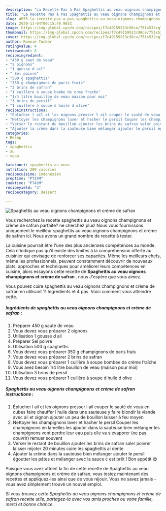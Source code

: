 ```yaml
---
description: "La Recette Pas à Pas Spaghettis au veau oignons champignons et crème de safran"
title: "La Recette Pas à Pas Spaghettis au veau oignons champignons et crème de safran"
slug: 4655-la-recette-pas-a-pas-spaghettis-au-veau-oignons-champignons-et-creme-de-safran
date: 2020-11-04T00:15:49.965Z
image: https://img-global.cpcdn.com/recipes/f7c49159913c98ce/751x532cq70/spaghettis-au-veau-oignons-champignons-et-creme-de-safran-photo-principale-de-la-recette.jpg
thumbnail: https://img-global.cpcdn.com/recipes/f7c49159913c98ce/751x532cq70/spaghettis-au-veau-oignons-champignons-et-creme-de-safran-photo-principale-de-la-recette.jpg
cover: https://img-global.cpcdn.com/recipes/f7c49159913c98ce/751x532cq70/spaghettis-au-veau-oignons-champignons-et-creme-de-safran-photo-principale-de-la-recette.jpg
author: Ronnie Tucker
ratingvalue: 4
reviewcount: 8
recipeingredient:
- "450 g saut de veau"
- "2 oignons"
- "1 gousse d ail"
- " Sel poivre"
- "500 g spaghettis"
- "350 g champignons de paris frais"
- "2 brins de safran"
- "1 cuillère à soupe bombe de crme frache"
- "1/4 litre bouillon de veau maison pour moi"
- "3 brins de persil"
- "1 cuillère à soupe d huile d olive"
recipeinstructions:
- "Éplucher l ail et les oignons presser l ail couper le sauté de veau en cubes faire chauffer l huile dans une sauteuse y faire blondir la viande avec ail et oignon ajouter un peu de bouillon laisser à feu moyen"
- "Nettoyer les champignons laver et hacher le persil Couper les champignons en lamelles les ajouter dans la sauteuse bien mélanger les champignons vont perdre leur eau puis elle va s évaporer (ne pas couvrir) remuer souvent"
- "Verser le restant de bouillon ajouter les brins de safran saler poivrer laisser mijoter 20 minutes cuire les spaghettis al dente"
- "Ajouter la crème dans la sauteuse bien mélanger ajouter le persil égoutter les pâtes et mélanger avec la sauce c est prêt ! Bon appétit 😋"
categories:
- Resep
tags:
- spaghettis
- au
- veau

katakunci: spaghettis au veau 
nutrition: 209 calories
recipecuisine: Indonesian
preptime: "PT29M"
cooktime: "PT49M"
recipeyield: "3"
recipecategory: Dessert

---
```



![Spaghettis au veau oignons champignons et crème de safran](https://img-global.cpcdn.com/recipes/f7c49159913c98ce/751x532cq70/spaghettis-au-veau-oignons-champignons-et-creme-de-safran-photo-principale-de-la-recette.jpg)

Vous recherchez la recette spaghettis au veau oignons champignons et crème de safran parfaite? ne cherchez plus! Nous vous fournissons uniquement le meilleur spaghettis au veau oignons champignons et crème de safran ici. Nous avons un grand nombre de recette à tester.

La cuisine pourrait être l'une des plus anciennes compétences au monde. Cela n'indique pas qu'il existe des limites à la compréhension offerte au cuisinier qui envisage de renforcer ses capacités. Même les meilleurs chefs, même les professionnels, peuvent constamment découvrir de nouveaux plats, approches et techniques pour améliorer leurs compétences en cuisine, alors essayons cette recette de <strong> Spaghettis au veau oignons champignons et crème de safran </strong>, nous J'espère que vous aimez.

<!--inarticleads1-->

Vous pouvez cuire spaghettis au veau oignons champignons et crème de safran en utilisant 11 Ingrédients et 4 pas. Voici comment vous atteindre cette.

##### Ingrédients de spaghettis au veau oignons champignons et crème de safran :

1. Préparer 450 g sauté de veau
1. Vous devez vous préparer 2 oignons
1. Utilisation 1 gousse d ail
1. Préparer  Sel poivre
1. Utilisation 500 g spaghettis
1. Vous devez vous préparer 350 g champignons de paris frais
1. Vous devez vous préparer 2 brins de safran
1. Vous devez vous préparer 1 cuillère à soupe bombée de crème fraîche
1. Vous avez besoin 1/4 litre bouillon de veau (maison pour moi)
1. Utilisation 3 brins de persil
1. Vous devez vous préparer 1 cuillère à soupe d huile d olive




<!--inarticleads2-->

##### Spaghettis au veau oignons champignons et crème de safran instructions :

1. Éplucher l ail et les oignons presser l ail couper le sauté de veau en cubes faire chauffer l huile dans une sauteuse y faire blondir la viande avec ail et oignon ajouter un peu de bouillon laisser à feu moyen
1. Nettoyer les champignons laver et hacher le persil Couper les champignons en lamelles les ajouter dans la sauteuse bien mélanger les champignons vont perdre leur eau puis elle va s évaporer (ne pas couvrir) remuer souvent
1. Verser le restant de bouillon ajouter les brins de safran saler poivrer laisser mijoter 20 minutes cuire les spaghettis al dente
1. Ajouter la crème dans la sauteuse bien mélanger ajouter le persil égoutter les pâtes et mélanger avec la sauce c est prêt ! Bon appétit 😋




<!--inarticleads1-->

<p>
Puisque vous avez atteint la fin de cette recette de Spaghettis au veau oignons champignons et crème de safran, vous testez maintenant des recettes et appliquez-les ainsi que de vous réjouir. Vous ne savez jamais - vous avez simplement trouvé un nouvel emploi.
</p>

<p>
<i>Si vous trouvez cette Spaghettis au veau oignons champignons et crème de safran recette utile, partagez-la avec vos amis proches ou votre famille, merci et bonne chance.</i>
</p>
